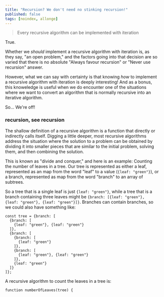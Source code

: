 ```yaml
---
title: "Recursion? We don't need no stinking recursion!"
published: false
tags: [noindex, allonge]
---
```


> Every recursive algorithm can be implemented with iteration

True.

Whether we _should_ implement a recursive algorithm with iteration is, as they say, "an open problem," and the factors going into that decision are so varied that there is no absolute "Always favour recursion" or "Never use recursion" answer.

However, what we can say with certainty is that knowing _how_ to implement a recursive algorithm with iteration is deeply interesting! And as a bonus, this knoweledge is useful when we do encounter one of the situations where we want to convert an algorithm that is normally recursive into an iterative algorithm.

So... We're off!

### recursion, see recursion

The shallow definition of a recursive algorithm is a function that directly or indirectly calls itself. Digging a little deeper, most recursive algorithms address the situation where the solution to a problem can be obtained by dividing it into smaller pieces that are similar to the initial problem, solving them, and then combining the solution.

This is known as "divide and conquer," and here is an example: Counting the number of leaves in a tree. Our tree is represented as either a leaf, represented as an map from the word "leaf" to a value (`{leaf: "green"}`), or a branch, represented as map from the word "branch" to an array of subtrees.

So a tree that is a single leaf is just `{leaf: "green"}`, while a tree that is a branch containing three leaves might be `{branch: [{leaf: "green"}, {leaf: "green"}, {leaf: "green"}]}`. Branches can contain branches, so we could also have something like:

```
const tree = {branch: [
  {branch: [
    {leaf: "green"}, {leaf: "green"}
  ]},
  {branch: [
    {branch: [
      {leaf: "green"}
    ]},
    {branch: [
      {leaf: "green"}, {leaf: "green"}
    ]},
    {leaf: "green"}
  ]}
]};
```
 
 A recursive algorithm to count the leaves in a tree is:
 
 ```
 function numberOfLeaves(tree) {
  